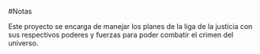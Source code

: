 #Notas

Este proyecto se encarga de manejar los planes de la liga de la justicia con sus respectivos poderes y fuerzas para poder combatir el crimen del universo.
